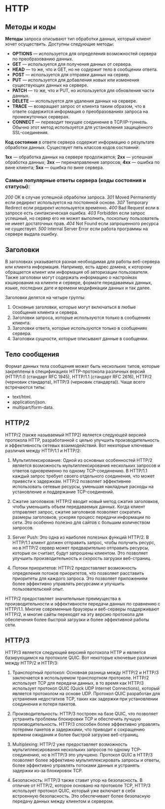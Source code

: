 # HTTP

## Методы и коды
**Методы** запроса описывают тип обработки данных, который клиент хочет осуществить. Доступны следующие методы:

- **OPTIONS** — используется для определения возможностей сервера по преобразованию данных.
- **GET** — используется для получения данных от сервера.
- **HEAD** — то же, что и GET, но не содержит тело в сообщении ответа.
- **POST** — используется для отправки данных на сервер.
- **PUT** — используется для добавления новых или изменения существующих данных на сервере.
- **PATCH** — то же, что и PUT, но используется для обновления части данных.
- **DELETE** — используется для удаления данных на сервере.
- **TRACE** — возвращает запрос от клиента таким образом, что в ответе содержится информация о преобразованиях запроса на промежуточных серверах.
- **CONNECT** — переводит текущее соединение в TCP/IP-туннель. Обычно этот метод используется для установления защищённого SSL-соединения.

**Код состояния** в ответе сервера содержит информацию о результате обработки данных. Существует пять классов кодов состояний:

**1xx** — обработка данных на сервере продолжается;
**2xx** — успешная обработка данных;
**3xx** — перенаправление запросов;
**4xx** — ошибка по вине клиента;
**5xx** — ошибка по вине сервера.

### Самые популярные ответы сервера (коды состояния и статусы):

*200* OK в случае успешной обработки запроса.
*301* Moved Permanently если редирект используется на постоянной основе.
*307* Temporary Redirect если редирект используется временно.
*400* Bad Request если в запросе есть синтаксическая ошибка.
*403* Forbidden если запрос успешный, но сервер его не может выполнить, поскольку пользователь не имеет достаточных прав.
*404* Not Found если запрошенного ресурса не существует.
*500* Internal Server Error если работа программы на сервере выдала ошибку.

## Заголовки
В заголовках указывается разная необходимая для работы веб-сервера или клиента информация. Например, есть адрес домена, к которому обращается клиент или информация об авторизации пользователя. Также заголовки могут содержать информацию о настройках кэширования на клиенте и сервере, формате передаваемых данных, языке, последних дате и времени модификации данных и так далее.

Заголовки делятся на четыре группы:

1. Основные заголовки, которые могут включаться в любые сообщения клиента и сервера.
2. Заголовки запроса, которые используются только в сообщениях клиента.
3. Заголовки ответа, которые используются только в сообщениях сервера.
4. Заголовки сущности, которые описывают данные в сообщении.

## Тело сообщения 
Формат данных тела сообщения может быть нескольких типов, которые закреплены в спецификациях HTTP-протокола различных версий (HTTP/1.0 (стандарт RFC 1945), HTTP/1.1 (стандарт RFC 2616), HTTP/2 (черновик стандарта), HTTP/3 (черновик стандарта)). Чаще всего встречаются типы:
- text/html.
- application/json.
- multipart/form-data.

## HTTP/2
HTTP/2 (также называемый HTTP2) является следующей версией протокола HTTP, разработанной с целью улучшить производительность и эффективность сетевых взаимодействий. Вот некоторые ключевые различия между HTTP/1.1 и HTTP/2:

1. Мультиплексирование: Одной из основных особенностей HTTP/2 является возможность мультиплексирования нескольких запросов и ответов одновременно по одному TCP-соединению. В HTTP/1.1 каждый запрос требует своего отдельного соединения, что может привести к задержкам. HTTP/2 позволяет эффективнее использовать сетевые ресурсы, уменьшая накладные расходы на установление и поддержание TCP-соединений.

2. Сжатие заголовков: HTTP/2 вводит новый метод сжатия заголовков, чтобы уменьшить объем передаваемых данных. Когда клиент отправляет запрос, сжатие заголовков позволяет сократить размеры заголовков, ускоряя процесс передачи информации по сети. Это особенно полезно для сайтов с большим количеством запросов.

3. Server Push: Это одна из наиболее полезных функций HTTP/2. В HTTP/1.1 клиент должен отправить запрос, чтобы получить ресурс, но в HTTP/2 сервер может предварительно отправить ресурсы, которые он считает, будут запрошены клиентом. Это позволяет улучшить производительность и скорость загрузки веб-страниц.

4. Потоки приоритетов: HTTP/2 предоставляет возможность определения потоков приоритетов, что позволяет расставить приоритеты для каждого запроса. Это позволяет приложениям более эффективно управлять ресурсами и улучшить пользовательский опыт.

HTTP/2 предоставляет значительные преимущества в производительности и эффективности передачи данных по сравнению с HTTP/1.1. Многие современные браузеры и веб-серверы поддерживают HTTP/2, и многие сайты переходят на эту версию протокола для обеспечения более быстрой загрузки и более эффективной работы сети.

## HTTP/3

HTTP/3 является следующей версией протокола HTTP и является базирующимся на протоколе QUIC. Вот некоторые ключевые различия между HTTP/2 и HTTP/3:

1. Транспортный протокол: Основная разница между HTTP/2 и HTTP/3 заключается в используемом транспортном протоколе. HTTP/2 использует TCP для передачи данных, в то время как HTTP/3 использует протокол QUIC (Quick UDP Internet Connections), который является протоколом на основе UDP. Протокол QUIC разработан для устранения недостатков TCP, таких как задержки при установлении соединения и потеря пакетов.

2. Производительность: HTTP/3 построен на базе QUIC, что позволяет устранить проблемы блокировки TCP и обеспечить лучшую производительность. HTTP/3 способен более эффективно управлять потерями пакетов и задержками, что приводит к сокращению времени ожидания и более быстрой загрузке веб-страниц.

3. Multiplexing: HTTP/2 уже предоставляет возможность мультиплексирования нескольких запросов по одному TCP-соединению, но в HTTP/3 это улучшено. Протокол QUIC в HTTP/3 позволяет более эффективно мультиплексировать запросы и ответы, более эффективно управлять потоками данных и устранять задержки из-за блокировок TCP.

4. Безопасность: HTTP/3 также ставит упор на безопасность. В отличие от HTTP/2, которое основано на протоколе TCP, HTTP/3 использует протокол QUIC, который уже включает в себя встроенную безопасность. Это обеспечивает более безопасную передачу данных между клиентом и сервером.

